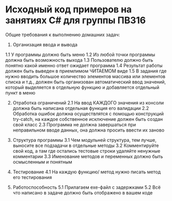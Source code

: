 # Исходный код примеров на занятиях С# для группы ПВ316

Общие требования к выполнению домашних задач:

1. Организация ввода и вывода


1.1 У программы должно быть меню
1.2 Из любой точки программы должна быть возможность выхода
1.3 Пользователю должно быть понятно какой именно ответ ожидает программа
1.4 Результат работы должен быть выведен в приемлимом ЧИТАЕМОМ виде
1.5 В задания где нужно вводить большое количество элементов массива или элементов списка и т.д., должен быть организован автоматический ввод значений, который выделяется в отдельную функцию
	и добавляется отдельный пункт в меню 
	
2. Отработка ограничений
2.1 На ввод КАЖДОГО значения из консоли должна быть написана отдельная функция его валидации
2.2 Обработка ошибок должна осуществлятся с помощью конструкций try-catch, на каждое собственное исключение
	должен быть создан свой класс
2.3 Программа не должна завершаться при неправильном вводе данных, она должна просить ввести их заново

3. Структура программы
3.1 Чем модульней структура, тем лучше, выносите все подзадачи в отдельные методы
3.2 Комментируйте свой код, а там где остались тестовые строки удаляйте ненужные комментарии
3.3 Именование методов и переменных должно быть осмысленным и понятным

4. Тестирование
4.1 На каждую функцию/ метод нужно писать метод его тестирования

5. Работоспособность
5.1 Прилагаем exe-файл с задержками
5.2 Всё что написано в задаче должно быть отображено в вашем коде
	
